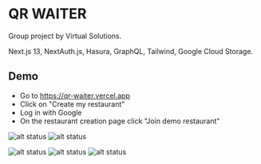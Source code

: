 # QR WAITER

Group project by Virtual Solutions.

Next.js 13, NextAuth.js, Hasura, GraphQL, Tailwind, Google Cloud Storage.

## Demo

- Go to https://qr-waiter.vercel.app
- Click on "Create my restaurant"
- Log in with Google
- On the restaurant creation page click "Join demo restaurant"

![alt status](https://media.discordapp.net/attachments/932762343987879966/1100971185375805460/image.png?width=307&height=609)
![alt status](https://media.discordapp.net/attachments/932762343987879966/1099047010746773614/image.png?width=441&height=609)


![alt status](https://media.discordapp.net/attachments/932762343987879966/1099048749348700200/image.png?width=290&height=608)
![alt status](https://media.discordapp.net/attachments/932762343987879966/1099048863253401620/image.png?width=291&height=609)
![alt status](https://media.discordapp.net/attachments/932762343987879966/1099049080870682724/image.png?width=289&height=608)


